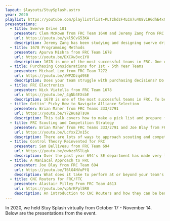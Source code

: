 ```yaml
---
layout: $layouts/StuySplash.astro
year: 2020
playlist: https://youtube.com/playlist?list=PLTzhdzF4LCm7u4U8v1HGdhE4xGyPb4lqh
presentations:
  - title: Swerve Drive 101
    presenter: Clem McKown from FRC Team 1640 and Jeremy Zang from FRC Team 694
    url: https://youtu.be/ykl5CvG53KA
    description: Jeremy Zang has been studying and designing swerve drives for his entire FRC career. He will explain the basics of swerve and what all the design choices, options, and trade offs are when you decide to design and build a swerve drive. FRC 1640 has built swerve drives since 2010 and have built a swerve robot every year except 2016. They make it a little better every year. Clem McKown will explain what he and his team have learned through their various iterations over the course of the last 10 years.
  - title: 1678 Programming Methods
    presenter: Apurva Mishra from FRC Team 1678
    url: https://youtu.be/DXCXw3xc1Y8
    description: 1678 is one of the most successful teams in FRC. One of the things that sets them apart is their high scoring and consistent autonomous routines. This presentation will cover some of their programming methods with extra emphasis on their autonomous modes.
  - title: Purchasing Considerations for 1st - 5th Year Teams
    presenter: Michael Lee from FRC Team 7272
    url: https://youtu.be/zWPZDzqd9SE
    description: Does your team struggle with purchasing decisions? Do you find it hard to know the  right parts to use, spend too much on rush shipping, struggle with parts being out of stock, or know how to prioritize based on a limited budget? During this workshop, I'll explain the way team 7272 Envirobots (Rookie year 2018) has structured its purchasing decisions for success and outline a few mistakes that should be avoided.
  - title: FRC Electronics
    presenter: Nick Viatella from FRC Team 1678
    url: https://youtu.be/_4gNb3EXsbE
    description: 1678 is one of the most successful teams in FRC. To be consistently successful in FRC, one of the keys is a robust and organized electronics system. That makes it less likely for failures to happen as well as making it easier to debug failures when they do. Nick Viatella will discuss 1678's approach to electronics.
  - title: Gettin' Picky How to Navigate Alliance Selection
    presenter: Brian Maher from FRC Teams 333/2791
    url: https://youtu.be/Y7ZHuaBTsUA
    description: This talk covers how to make a pick list and prepare for alliance selection at your events. I will discuss strategies for analyzing scouting data and how to find that diamond-in-the-rough pick to form a winning alliance.
  - title: FRC Scouting and Competition Strategy
    presenter: Brian Maher from FRC Teams 333/2791 and Joe Blay from FRC Team 694
    url: https://youtu.be/LcYxxZJn15c
    description: There are lots of ways to approach scouting and competition strategy, it can be tough to figure out where you should start at what major improvements you can make. Joe Blay and Brian Maher have combined for almost 30 years of experience in FRC and specifically working with their FRC teams' strategy departments as founders, students, and mentors. In this presentation they explain how each of them and their teams approach scouting and competition strategy. They then close with some guiding questions to help get you started on building or improving your own strategy team!
  - title: Control Theory Reinvented for FRC
    presenter: Sam Belliveau from FRC Team 694
    url: https://youtu.be/owbzzRSlLgk
    description: Over the past year 694's SE department has made very large developments in control theory, which lead them to win an award at the Palmetto Regional. This workshop will go over the many advancements that were achieved (PID tuning, Filters, etc).
  - title: A Maniacal Approach to FRC
    presenter: Joe Blay from FRC Team 694
    url: https://youtu.be/T6lG4HVuPfQ
    description: What does it take to perform at or beyond your team's potential at an FRC competition? Joe Blay has been attending FRC competitions for 15 years as a student, driver, mentor, drive coach, teacher, field volunteer, game announcer, and referee. He will go through his maniacal approach to a competition and all of his key practices at the competition to help give his team the best chance at success.
  - title: CNC Routers for FRC/FTC
    presenter: Alastair Pilley From FRC Team 4613
    url: https://youtu.be/vpArKPpl5R0
    description: An introduction to CNC Routers and how they can be beneficial for FRC and FTC teams. This presentation explains the basics of different router tools and appropriate feed-rates for different materials(summary provided in document form for teams to reference after workshop). Using Fusion 360 to program/create toolpaths to cut a simple gusset from aluminum sheet. Viewers/Participants will see the whole workflow from opening a file in Fusion, creating toolpaths and then cutting on CNC Router to finish off the workshop.
---
```


In 2020, we held Stuy Splash virtually from October 17 - November 14. Below are the presentations from the event.
